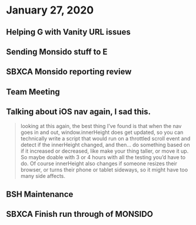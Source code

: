 # January 27, 2020

## Helping G with Vanity URL issues

## Sending Monsido stuff to E

## SBXCA Monsido reporting review

## Team Meeting

## Talking about iOS nav again, I sad this.
> looking at this again, the best thing I’ve found is that when the nav goes in and out, window.innerHeight does get updated, so you can technically write a script that would run on a throttled scroll event and detect if the innerHeight changed, and then… do something based on if it increased or decreased, like make your thing taller, or move it up. So maybe doable with 3 or 4 hours with all the testing you’d have to do. Of course innerHeight also changes if someone resizes their browser, or turns their phone or tablet sideways, so it might have too many side affects.

## BSH Maintenance

## SBXCA Finish run through of MONSIDO
